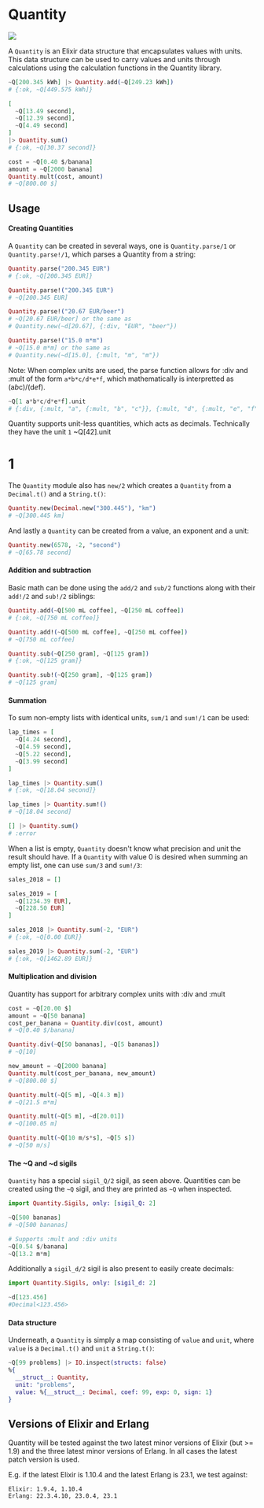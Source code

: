 # Quantity

![](https://github.com/wise-home/quantity/workflows/CI/badge.svg)

A `Quantity` is an Elixir data structure that encapsulates values with units. This data structure can be used to carry values and units through calculations using the calculation functions in the Quantity library.

```elixir
~Q[200.345 kWh] |> Quantity.add(~Q[249.23 kWh])
# {:ok, ~Q[449.575 kWh]}

[
  ~Q[13.49 second],
  ~Q[12.39 second],
  ~Q[4.49 second]
]
|> Quantity.sum()
# {:ok, ~Q[30.37 second]}

cost = ~Q[0.40 $/banana]
amount = ~Q[2000 banana]
Quantity.mult(cost, amount)
# ~Q[800.00 $]
```

## Usage

#### Creating Quantities

A `Quantity` can be created in several ways, one is `Quantity.parse/1` or `Quantity.parse!/1`, which parses a Quantity from a string:

```elixir
Quantity.parse("200.345 EUR")
# {:ok, ~Q[200.345 EUR]}

Quantity.parse!("200.345 EUR")
# ~Q[200.345 EUR]

Quantity.parse!("20.67 EUR/beer")
# ~Q[20.67 EUR/beer] or the same as
# Quantity.new(~d[20.67], {:div, "EUR", "beer"})

Quantity.parse!("15.0 m*m")
# ~Q[15.0 m*m] or the same as
# Quantity.new(~d[15.0], {:mult, "m", "m"})
```

Note: When complex units are used, the parse function allows for :div and :mult of the form `a*b*c/d*e*f`, which
mathematically is interpretted as (a*b*c)/(d*e*f).

```elixir
~Q[1 a*b*c/d*e*f].unit
# {:div, {:mult, "a", {:mult, "b", "c"}}, {:mult, "d", {:mult, "e", "f"}}}
```

Quantity supports unit-less quantities, which acts as decimals. Technically they have the unit `1`
~Q[42].unit
# 1

The `Quantity` module also has `new/2` which creates a `Quantity` from a `Decimal.t()` and a `String.t()`:

```elixir
Quantity.new(Decimal.new("300.445"), "km")
# ~Q[300.445 km]
```

And lastly a `Quantity` can be created from a value, an exponent and a unit:

```elixir
Quantity.new(6578, -2, "second")
# ~Q[65.78 second]
```

#### Addition and subtraction

Basic math can be done using the `add/2` and `sub/2` functions along with their `add!/2` and `sub!/2` siblings:

```elixir
Quantity.add(~Q[500 mL coffee], ~Q[250 mL coffee])
# {:ok, ~Q[750 mL coffee]}

Quantity.add!(~Q[500 mL coffee], ~Q[250 mL coffee])
# ~Q[750 mL coffee]

Quantity.sub(~Q[250 gram], ~Q[125 gram])
# {:ok, ~Q[125 gram]}

Quantity.sub!(~Q[250 gram], ~Q[125 gram])
# ~Q[125 gram]
```

#### Summation

To sum non-empty lists with identical units, `sum/1` and `sum!/1` can be used:

```elixir
lap_times = [
  ~Q[4.24 second],
  ~Q[4.59 second],
  ~Q[5.22 second],
  ~Q[3.99 second]
]

lap_times |> Quantity.sum()
# {:ok, ~Q[18.04 second]}

lap_times |> Quantity.sum!()
# ~Q[18.04 second]

[] |> Quantity.sum()
# :error
```

When a list is empty, `Quantity` doesn't know what precision and unit the result should have. If a `Quantity` with value 0 is desired when summing an empty list, one can use `sum/3` and `sum!/3`:

```elixir
sales_2018 = []

sales_2019 = [
  ~Q[1234.39 EUR],
  ~Q[228.50 EUR]
]

sales_2018 |> Quantity.sum(-2, "EUR")
# {:ok, ~Q[0.00 EUR]}

sales_2019 |> Quantity.sum(-2, "EUR")
# {:ok, ~Q[1462.89 EUR]}
```

#### Multiplication and division

Quantity has support for arbitrary complex units with :div and :mult

```elixir
cost = ~Q[20.00 $]
amount = ~Q[50 banana]
cost_per_banana = Quantity.div(cost, amount)
# ~Q[0.40 $/banana]

Quantity.div(~Q[50 bananas], ~Q[5 bananas])
# ~Q[10]

new_amount = ~Q[2000 banana]
Quantity.mult(cost_per_banana, new_amount)
# ~Q[800.00 $]

Quantity.mult(~Q[5 m], ~Q[4.3 m])
# ~Q[21.5 m*m]

Quantity.mult(~Q[5 m], ~d[20.01])
# ~Q[100.05 m]

Quantity.mult(~Q[10 m/s*s], ~Q[5 s])
# ~Q[50 m/s]
```

#### The ~Q and ~d sigils

`Quantity` has a special `sigil_Q/2` sigil, as seen above. Quantities can be created using the `~Q` sigil, and they are printed as `~Q` when inspected.

```elixir
import Quantity.Sigils, only: [sigil_Q: 2]

~Q[500 bananas]
# ~Q[500 bananas]

# Supports :mult and :div units
~Q[0.54 $/banana]
~Q[13.2 m*m]

```

Additionally a `sigil_d/2` sigil is also present to easily create decimals:

```elixir
import Quantity.Sigils, only: [sigil_d: 2]

~d[123.456]
#Decimal<123.456>
```

#### Data structure

Underneath, a `Quantity` is simply a map consisting of `value` and `unit`, where `value` is a `Decimal.t()` and `unit` a `String.t()`:

```elixir
~Q[99 problems] |> IO.inspect(structs: false)
%{
  __struct__: Quantity,
  unit: "problems",
  value: %{__struct__: Decimal, coef: 99, exp: 0, sign: 1}
}
```


## Versions of Elixir and Erlang

Quantity will be tested against the two latest minor versions of Elixir (but >= 1.9) and the three latest minor versions of Erlang. In all cases the latest patch version is used.

E.g. if the latest Elixir is 1.10.4 and the latest Erlang is 23.1, we test against:

    Elixir: 1.9.4, 1.10.4
    Erlang: 22.3.4.10, 23.0.4, 23.1
